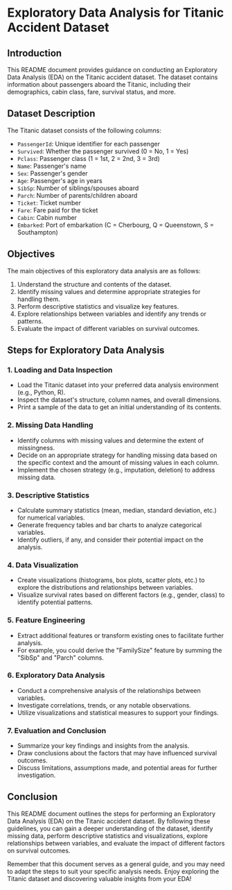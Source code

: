 # Exploratory Data Analysis for Titanic Accident Dataset   
     
## Introduction
This README document provides guidance on conducting an Exploratory Data Analysis (EDA) on the Titanic accident dataset. The dataset contains information about passengers aboard the Titanic, including their demographics, cabin class, fare, survival status, and more.
      
## Dataset Description   
The Titanic dataset consists of the following columns:
- `PassengerId`: Unique identifier for each passenger
- `Survived`: Whether the passenger survived (0 = No, 1 = Yes)
- `Pclass`: Passenger class (1 = 1st, 2 = 2nd, 3 = 3rd)         
- `Name`: Passenger's name   
- `Sex`: Passenger's gender      
- `Age`: Passenger's age in years
- `SibSp`: Number of siblings/spouses aboard
- `Parch`: Number of parents/children aboard
- `Ticket`: Ticket number
- `Fare`: Fare paid for the ticket   
- `Cabin`: Cabin number
- `Embarked`: Port of embarkation (C = Cherbourg, Q = Queenstown, S = Southampton)

## Objectives   
The main objectives of this exploratory data analysis are as follows:
1. Understand the structure and contents of the dataset.
2. Identify missing values and determine appropriate strategies for handling them.
3. Perform descriptive statistics and visualize key features.
4. Explore relationships between variables and identify any trends or patterns.
5. Evaluate the impact of different variables on survival outcomes.

## Steps for Exploratory Data Analysis

### 1. Loading and Data Inspection
- Load the Titanic dataset into your preferred data analysis environment (e.g., Python, R).
- Inspect the dataset's structure, column names, and overall dimensions.
- Print a sample of the data to get an initial understanding of its contents.

### 2. Missing Data Handling
- Identify columns with missing values and determine the extent of missingness.
- Decide on an appropriate strategy for handling missing data based on the specific context and the amount of missing values in each column.
- Implement the chosen strategy (e.g., imputation, deletion) to address missing data.

### 3. Descriptive Statistics
- Calculate summary statistics (mean, median, standard deviation, etc.) for numerical variables.
- Generate frequency tables and bar charts to analyze categorical variables.
- Identify outliers, if any, and consider their potential impact on the analysis.

### 4. Data Visualization
- Create visualizations (histograms, box plots, scatter plots, etc.) to explore the distributions and relationships between variables.
- Visualize survival rates based on different factors (e.g., gender, class) to identify potential patterns.

### 5. Feature Engineering
- Extract additional features or transform existing ones to facilitate further analysis.
- For example, you could derive the "FamilySize" feature by summing the "SibSp" and "Parch" columns.

### 6. Exploratory Data Analysis
- Conduct a comprehensive analysis of the relationships between variables.
- Investigate correlations, trends, or any notable observations.
- Utilize visualizations and statistical measures to support your findings.

### 7. Evaluation and Conclusion
- Summarize your key findings and insights from the analysis.
- Draw conclusions about the factors that may have influenced survival outcomes.
- Discuss limitations, assumptions made, and potential areas for further investigation.

## Conclusion
This README document outlines the steps for performing an Exploratory Data Analysis (EDA) on the Titanic accident dataset. By following these guidelines, you can gain a deeper understanding of the dataset, identify missing data, perform descriptive statistics and visualizations, explore relationships between variables, and evaluate the impact of different factors on survival outcomes.

Remember that this document serves as a general guide, and you may need to adapt the steps to suit your specific analysis needs. Enjoy exploring the Titanic dataset and discovering valuable insights from your EDA!
